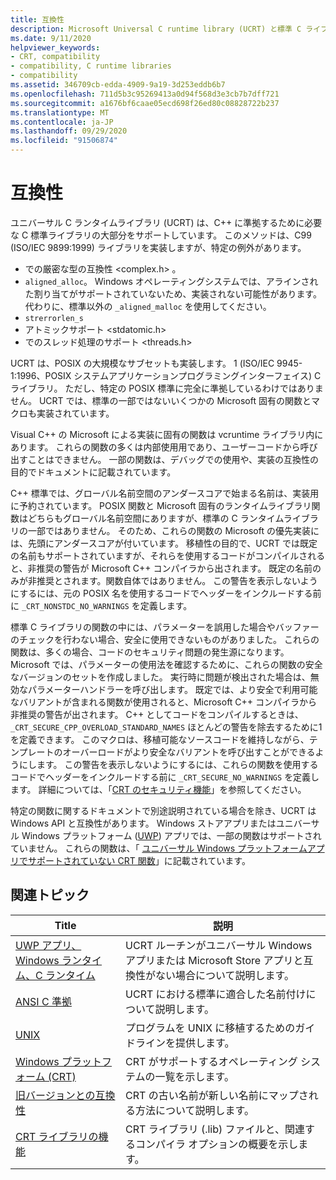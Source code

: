 ```yaml
---
title: 互換性
description: Microsoft Universal C runtime library (UCRT) と標準 C ライブラリ、POSIX、安全な CRT、およびストアアプリの互換性について説明します。
ms.date: 9/11/2020
helpviewer_keywords:
- CRT, compatibility
- compatibility, C runtime libraries
- compatibility
ms.assetid: 346709cb-edda-4909-9a19-3d253eddb6b7
ms.openlocfilehash: 711d5b3c95269413a0d94f568d3e3cb7b7dff721
ms.sourcegitcommit: a1676bf6caae05ecd698f26ed80c08828722b237
ms.translationtype: MT
ms.contentlocale: ja-JP
ms.lasthandoff: 09/29/2020
ms.locfileid: "91506874"
---
```

# <a name="compatibility"></a>互換性

ユニバーサル C ランタイムライブラリ (UCRT) は、C++ に準拠するために必要な C 標準ライブラリの大部分をサポートしています。 このメソッドは、C99 (ISO/IEC 9899:1999) ライブラリを実装しますが、特定の例外があります。

- での厳密な型の互換性 \<complex.h> 。
- `aligned_alloc`。 Windows オペレーティングシステムでは、アラインされた割り当てがサポートされていないため、実装されない可能性があります。 代わりに、標準以外の `_aligned_malloc` を使用してください。
- `strerrorlen_s`
- アトミックサポート \<stdatomic.h>
- でのスレッド処理のサポート \<threads.h>

UCRT は、POSIX の大規模なサブセットも実装します。 1 (ISO/IEC 9945-1:1996、POSIX システムアプリケーションプログラミングインターフェイス) C ライブラリ。 ただし、特定の POSIX 標準に完全に準拠しているわけではありません。 UCRT では、標準の一部ではないいくつかの Microsoft 固有の関数とマクロも実装されています。

Visual C++ の Microsoft による実装に固有の関数は vcruntime ライブラリ内にあります。  これらの関数の多くは内部使用用であり、ユーザーコードから呼び出すことはできません。 一部の関数は、デバッグでの使用や、実装の互換性の目的でドキュメントに記載されています。

C++ 標準では、グローバル名前空間のアンダースコアで始まる名前は、実装用に予約されています。 POSIX 関数と Microsoft 固有のランタイムライブラリ関数はどちらもグローバル名前空間にありますが、標準の C ランタイムライブラリの一部ではありません。 そのため、これらの関数の Microsoft の優先実装には、先頭にアンダースコアが付いています。 移植性の目的で、UCRT では既定の名前もサポートされていますが、それらを使用するコードがコンパイルされると、非推奨の警告が Microsoft C++ コンパイラから出されます。 既定の名前のみが非推奨とされます。関数自体ではありません。 この警告を表示しないようにするには、元の POSIX 名を使用するコードでヘッダーをインクルードする前に `_CRT_NONSTDC_NO_WARNINGS` を定義します。

標準 C ライブラリの関数の中には、パラメーターを誤用した場合やバッファーのチェックを行わない場合、安全に使用できないものがありました。 これらの関数は、多くの場合、コードのセキュリティ問題の発生源になります。 Microsoft では、パラメーターの使用法を確認するために、これらの関数の安全なバージョンのセットを作成しました。 実行時に問題が検出された場合は、無効なパラメーターハンドラーを呼び出します。  既定では、より安全で利用可能なバリアントが含まれる関数が使用されると、Microsoft C++ コンパイラから非推奨の警告が出されます。 C++ としてコードをコンパイルするときは、 `_CRT_SECURE_CPP_OVERLOAD_STANDARD_NAMES` ほとんどの警告を除去するために1を定義できます。 このマクロは、移植可能なソースコードを維持しながら、テンプレートのオーバーロードがより安全なバリアントを呼び出すことができるようにします。 この警告を表示しないようにするには、これらの関数を使用するコードでヘッダーをインクルードする前に `_CRT_SECURE_NO_WARNINGS` を定義します。 詳細については、「[CRT のセキュリティ機能](../c-runtime-library/security-features-in-the-crt.md)」を参照してください。

特定の関数に関するドキュメントで別途説明されている場合を除き、UCRT は Windows API と互換性があります。  Windows ストアアプリまたはユニバーサル Windows プラットフォーム ([UWP](/uwp)) アプリでは、一部の関数はサポートされていません。 これらの関数は、「 [ユニバーサル Windows プラットフォームアプリでサポートされていない CRT 関数](../cppcx/crt-functions-not-supported-in-universal-windows-platform-apps.md)」に記載されています。

## <a name="related-articles"></a>関連トピック

|Title|説明|
|-----------|-----------------|
|[UWP アプリ、Windows ランタイム、C ランタイム](../c-runtime-library/windows-store-apps-the-windows-runtime-and-the-c-run-time.md)|UCRT ルーチンがユニバーサル Windows アプリまたは Microsoft Store アプリと互換性がない場合について説明します。|
|[ANSI C 準拠](../c-runtime-library/ansi-c-compliance.md)|UCRT における標準に適合した名前付けについて説明します。|
|[UNIX](../c-runtime-library/unix.md)|プログラムを UNIX に移植するためのガイドラインを提供します。|
|[Windows プラットフォーム (CRT)](../c-runtime-library/windows-platforms-crt.md)|CRT がサポートするオペレーティング システムの一覧を示します。|
|[旧バージョンとの互換性](../c-runtime-library/backward-compatibility.md)|CRT の古い名前が新しい名前にマップされる方法について説明します。|
|[CRT ライブラリの機能](../c-runtime-library/crt-library-features.md)|CRT ライブラリ (.lib) ファイルと、関連するコンパイラ オプションの概要を示します。|

